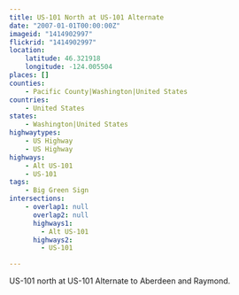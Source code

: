 ```yaml
---
title: US-101 North at US-101 Alternate
date: "2007-01-01T00:00:00Z"
imageid: "1414902997"
flickrid: "1414902997"
location:
    latitude: 46.321918
    longitude: -124.005504
places: []
counties:
    - Pacific County|Washington|United States
countries:
    - United States
states:
    - Washington|United States
highwaytypes:
    - US Highway
    - US Highway
highways:
    - Alt US-101
    - US-101
tags:
    - Big Green Sign
intersections:
    - overlap1: null
      overlap2: null
      highways1:
        - Alt US-101
      highways2:
        - US-101

---
```

US-101 north at US-101 Alternate to Aberdeen and Raymond.